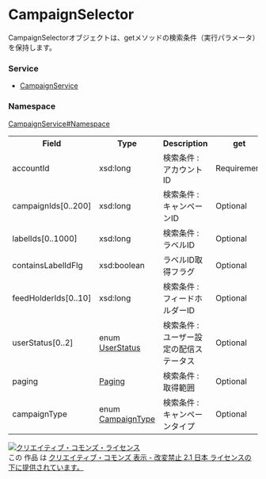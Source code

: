# CampaignSelector
CampaignSelectorオブジェクトは、getメソッドの検索条件（実行パラメータ）を保持します。

### Service
+ [CampaignService](../../services/CampaignService.md)

### Namespace
[CampaignService#Namespace](../../services/CampaignService.md#namespace)

<table>
 <tr>
  <th>Field</th>
  <th>Type</th>
  <th>Description</th>
  <th>get</th>
 </tr>
 <tr>
  <td>accountId</td>
  <td>xsd:long</td>
  <td>検索条件 : アカウントID</td>
  <td>Requirement</td>
 </tr>
 <tr>
  <td>campaignIds[0..200]</td>
  <td>xsd:long</td>
  <td>検索条件 : キャンペーンID</td>
  <td>Optional</td>
 </tr>
  <tr>
  <td>labelIds[0..1000]</td>
  <td>xsd:long</td>
  <td>検索条件 : ラベルID</td>
  <td>Optional</td>
 </tr>
  <tr>
  <td>containsLabelIdFlg</td>
  <td>xsd:boolean</td>
  <td>ラベルID取得フラグ</td>
  <td>Optional</td>
 </tr>
   <tr>
  <td>feedHolderIds[0..10]</td>
  <td>xsd:long</td>
  <td>検索条件 : フィードホルダーID</td>
  <td>Optional</td>
 </tr>
 <tr>
  <td>userStatus[0..2]</td>
  <td>enum <a href="./UserStatus.md">UserStatus</a></td>
  <td>検索条件 : ユーザー設定の配信ステータス</td>
  <td>Optional</td>
 </tr>
 <tr>
  <td>paging</td>
  <td><a href="../Common/Paging.md">Paging</a></td>
  <td>検索条件 : 取得範囲</td>
  <td>Optional</td>
 </tr>
 <tr>
  <td>campaignType</td>
  <td>enum <a href="./CampaignType.md">CampaignType</a></td>
  <td>検索条件 : キャンペーンタイプ</td>
  <td>Optional</td>
 </tr>
</table>

<a rel="license" href="http://creativecommons.org/licenses/by-nd/2.1/jp/"><img alt="クリエイティブ・コモンズ・ライセンス" style="border-width:0" src="https://i.creativecommons.org/l/by-nd/2.1/jp/88x31.png" /></a><br />この 作品 は <a rel="license" href="http://creativecommons.org/licenses/by-nd/2.1/jp/">クリエイティブ・コモンズ 表示 - 改変禁止 2.1 日本 ライセンスの下に提供されています。</a>
